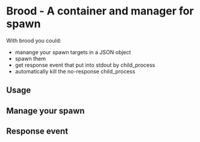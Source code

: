 # Brood - A container and manager for spawn

With brood you could:
- manange your spawn targets in a JSON object
- spawn them
- get response event that put into stdout by child_process
- automatically kill the no-response child_process

## Usage

## Manage your spawn

## Response event
